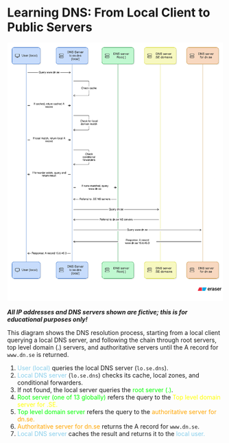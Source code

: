 # Learning DNS: From Local Client to Public Servers


![DNS resolution diagram: from local client through local DNS to root, TLD, and authoritative server](./dns-diagram.png)

__*All IP addresses and DNS servers shown are fictive; this is for educational purposes only!*__

This diagram shows the DNS resolution process, starting from a local client querying a local DNS server, and following the chain through root servers, top level domain (.) servers, and authoritative servers until the A record for `www.dn.se` is returned.

1. <span style="color:skyblue">User (local)</span> queries the local DNS server (`lo.se.dns`).
2. <span style="color:skyblue">Local DNS server</span> (`lo.se.dns`) checks its cache, local zones, and conditional forwarders.
3. If not found, the local server queries the <span style="color:lime">root server (.)</span>.
4. <span style="color:lime">Root server (one of 13 globally)</span> refers the query to the <span style="color:yellow">Top level domain server for .SE<span>.
5. <span style="color:lime">Top level domain server</span> refers the query to the <span style="color:orange">authoritative server for dn.se.</span>
6. <span style="color:orange">Authoritative server for dn.se</span> returns the A record for `www.dn.se`.
7. <span style="color:skyblue">Local DNS server</span> caches the result and returns it to the <span style="color:skyblue">local user.</span>
